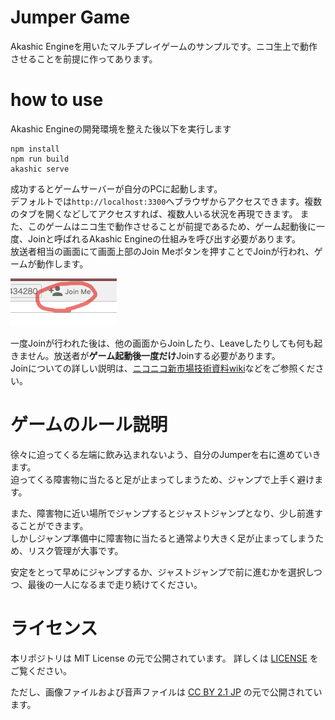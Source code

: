 # Jumper Game
Akashic Engineを用いたマルチプレイゲームのサンプルです。ニコ生上で動作させることを前提に作ってあります。


# how to use
Akashic Engineの開発環境を整えた後以下を実行します


```
npm install
npm run build
akashic serve
```

成功するとゲームサーバーが自分のPCに起動します。  
デフォルトでは`http://localhost:3300`へブラウザからアクセスできます。複数のタブを開くなどしてアクセスすれば、複数人いる状況を再現できます。
また、このゲームはニコ生で動作させることが前提であるため、ゲーム起動後に一度、Joinと呼ばれるAkashic Engineの仕組みを呼び出す必要があります。  
放送者相当の画面にて画面上部のJoin Meボタンを押すことでJoinが行われ、ゲームが動作します。  

<img src="./image/readme01.png" />

一度Joinが行われた後は、他の画面からJoinしたり、Leaveしたりしても何も起きません。放送者が**ゲーム起動後一度だけ**Joinする必要があります。  
Joinについての詳しい説明は、[ニコニコ新市場技術資料wiki](https://github.com/akashic-contents/shin-ichiba-doc/wiki/%E3%83%9E%E3%83%AB%E3%83%81%E3%83%97%E3%83%AC%E3%82%A4%E3%82%B2%E3%83%BC%E3%83%A0%E3%82%92%E4%BD%9C%E3%82%8D%E3%81%863-Join%E3%81%A8Leave%E3%81%A8%E3%83%8B%E3%82%B3%E7%94%9F%E3%81%AE%E8%A9%B1)などをご参照ください。


# ゲームのルール説明
徐々に迫ってくる左端に飲み込まれないよう、自分のJumperを右に進めていきます。  
迫ってくる障害物に当たると足が止まってしまうため、ジャンプで上手く避けます。

また、障害物に近い場所でジャンプするとジャストジャンプとなり、少し前進することができます。  
しかしジャンプ準備中に障害物に当たると通常より大きく足が止まってしまうため、リスク管理が大事です。

安定をとって早めにジャンプするか、ジャストジャンプで前に進むかを選択しつつ、最後の一人になるまで走り続けてください。


# ライセンス
本リポジトリは MIT License の元で公開されています。
詳しくは [LICENSE](LICENCE) をご覧ください。

ただし、画像ファイルおよび音声ファイルは
[CC BY 2.1 JP](https://creativecommons.org/licenses/by/2.1/jp/) の元で公開されています。
